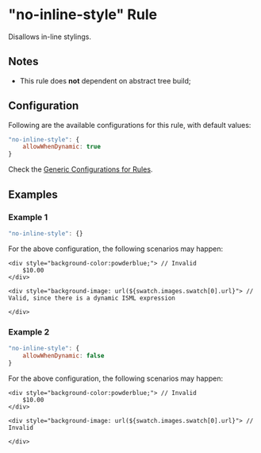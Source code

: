 # "no-inline-style" Rule

Disallows in-line stylings.

## Notes

- This rule does **not** dependent on abstract tree build;

## Configuration

Following are the available configurations for this rule, with default values:

```js
"no-inline-style": {
    allowWhenDynamic: true
}
```

Check the [Generic Configurations for Rules][generic-config].

## Examples

### Example 1

```js
"no-inline-style": {}
```

For the above configuration, the following scenarios may happen:

```
<div style="background-color:powderblue;"> // Invalid 
    $10.00
</div>

<div style="background-image: url(${swatch.images.swatch[0].url}"> // Valid, since there is a dynamic ISML expression

</div>
```

### Example 2

```js
"no-inline-style": {
    allowWhenDynamic: false
}
```

For the above configuration, the following scenarios may happen:

```
<div style="background-color:powderblue;"> // Invalid 
    $10.00
</div>

<div style="background-image: url(${swatch.images.swatch[0].url}"> // Invalid 

</div>
```

[generic-config]: <../generic-rule-config.md>
